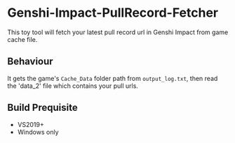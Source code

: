 # Genshi-Impact-PullRecord-Fetcher
This toy tool will fetch your latest pull record url in Genshi Impact from game cache file.
## Behaviour
It gets the game's `Cache_Data` folder path from `output_log.txt`, then read the 'data_2' file which contains your pull urls.
## Build Prequisite
+ VS2019+
+ Windows only

